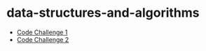 # data-structures-and-algorithms

- [Code Challenge 1](/CodeChallenge1/README.md)
- [Code Challenge 2](/CodeChallenge2/README.md)
